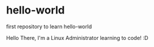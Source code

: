 # hello-world
first repository to learn hello-world

Hello There,
I'm a Linux Administrator learning to code! :D
